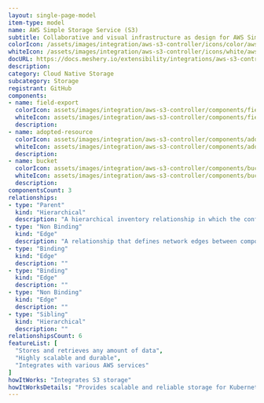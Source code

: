```yaml
---
layout: single-page-model
item-type: model
name: AWS Simple Storage Service (S3)
subtitle: Collaborative and visual infrastructure as design for AWS Simple Storage Service (S3)
colorIcon: /assets/images/integration/aws-s3-controller/icons/color/aws-s3-controller-color.svg
whiteIcon: /assets/images/integration/aws-s3-controller/icons/white/aws-s3-controller-white.svg
docURL: https://docs.meshery.io/extensibility/integrations/aws-s3-controller
description: 
category: Cloud Native Storage
subcategory: Storage
registrant: GitHub
components: 
- name: field-export
  colorIcon: assets/images/integration/aws-s3-controller/components/field-export/icons/color/field-export-color.svg
  whiteIcon: assets/images/integration/aws-s3-controller/components/field-export/icons/white/field-export-white.svg
  description: 
- name: adopted-resource
  colorIcon: assets/images/integration/aws-s3-controller/components/adopted-resource/icons/color/adopted-resource-color.svg
  whiteIcon: assets/images/integration/aws-s3-controller/components/adopted-resource/icons/white/adopted-resource-white.svg
  description: 
- name: bucket
  colorIcon: assets/images/integration/aws-s3-controller/components/bucket/icons/color/bucket-color.svg
  whiteIcon: assets/images/integration/aws-s3-controller/components/bucket/icons/white/bucket-white.svg
  description: 
componentsCount: 3
relationships: 
- type: "Parent"
  kind: "Hierarchical"
  description: "A hierarchical inventory relationship in which the configuration of (parent) component is patched with the configuration of other (child) component. E.g Secret->Pod, ConfigMaps->Deployment, etc..."
- type: "Non Binding"
  kind: "Edge"
  description: "A relationship that defines network edges between components"
- type: "Binding"
  kind: "Edge"
  description: ""
- type: "Binding"
  kind: "Edge"
  description: ""
- type: "Non Binding"
  kind: "Edge"
  description: ""
- type: "Sibling"
  kind: "Hierarchical"
  description: ""
relationshipsCount: 6
featureList: [
  "Stores and retrieves any amount of data",
  "Highly scalable and durable",
  "Integrates with various AWS services"
]
howItWorks: "Integrates S3 storage"
howItWorksDetails: "Provides scalable and reliable storage for Kubernetes applications"
---
```

